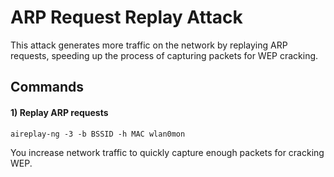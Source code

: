 # ARP Request Replay Attack

This attack generates more traffic on the network by replaying ARP requests, speeding up the process of capturing packets for WEP cracking.

## Commands

#### 1) Replay ARP requests

    aireplay-ng -3 -b BSSID -h MAC wlan0mon

You increase network traffic to quickly capture enough packets for cracking WEP.
